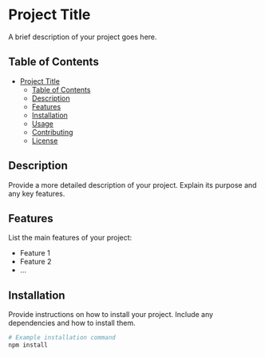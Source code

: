 # Project Title

A brief description of your project goes here.

## Table of Contents
- [Project Title](#project-title)
  - [Table of Contents](#table-of-contents)
  - [Description](#description)
  - [Features](#features)
  - [Installation](#installation)
  - [Usage](#usage)
  - [Contributing](#contributing)
  - [License](#license)

## Description

Provide a more detailed description of your project. Explain its purpose and any key features.

## Features

List the main features of your project:

- Feature 1
- Feature 2
- ...

## Installation

Provide instructions on how to install your project. Include any dependencies and how to install them.

```bash
# Example installation command
npm install
